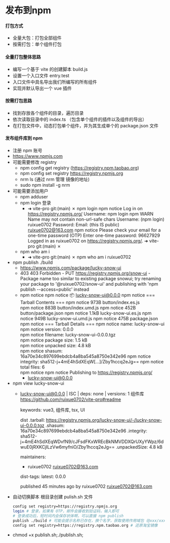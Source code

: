 # 发布到npm
#### 打包方式
- 全量大包：打包全部组件
- 按需打包：单个组件打包

#### 全量打包整体思路
- 编写一个基于 vite 的创建脚本 build.js
- 设置一个入口文件 entry.test
- 入口文件中具名导出我们所编写的所有组件
- 实现并默认导出一个 vue 插件

#### 按需打包思路
- 找到存放各个组件的目录，遍历目录
- 依次读取目录中的 index.ts （包含单个组件的插件以及组件的导出） 
- 在打包文件中，动态打包单个组件，并为其生成单个的 package.json 文件


#### 发布组件库到 npm
- 注册 npm 账号
- https://www.npmjs.com
- 可能需要修改 registry
  - npm config get registry  (https://registry.npm.taobao.org)
  - npm config set registry https://registry.npmjs.org
  - nrm ls (通过 nrm 管理 镜像的地址)
  - sudo npm install -g nrm
- 可能需要添加用户 
  - npm adduser
  - npm login 登录
    - ➜   vite-pro git:(main) ✗ npm login
          npm notice Log in on https://registry.npmjs.org/
          Username: npm login
          npm WARN Name may not contain non-url-safe chars 
          Username: (npm login) ruixue0702
          Password: 
          Email: (this IS public) ruixue0702@163.com
          npm notice Please check your email for a one-time password (OTP)
          Enter one-time password: 96627929
          Logged in as ruixue0702 on https://registry.npmjs.org/.
      ➜   vite-pro git:(main) ✗ 
  - npm who am i
    - ➜   vite-pro git:(main) ✗ npm who am i
          ruixue0702
- npm publish ./build
  - https://www.npmjs.com/package/lucky-snow-ui
  - 403 403 Forbidden - PUT https://registry.npmjs.org/snow-ui - Package name too similar to existing package snowui; try renaming your package to '@ruixue0702/snow-ui' and publishing with 'npm publish --access=public' instead
  - npm notice 
    npm notice 📦  lucky-snow-ui@0.0.0
    npm notice === Tarball Contents === 
    npm notice 973B  button/index.es.js  
    npm notice 883B  button/index.umd.js 
    npm notice 452B  button/package.json 
    npm notice 1.1kB lucky-snow-ui.es.js 
    npm notice 949B  lucky-snow-ui.umd.js
    npm notice 475B  package.json        
    npm notice === Tarball Details === 
    npm notice name:          lucky-snow-ui                           
    npm notice version:       0.0.0                                   
    npm notice filename:      lucky-snow-ui-0.0.0.tgz                 
    npm notice package size:  1.5 kB                                  
    npm notice unpacked size: 4.8 kB                                  
    npm notice shasum:        16a70e34c897699ebdcb4a8ba545a8750e342e96
    npm notice integrity:     sha512-j+4mE4hSdXEqW[...]/Zby1hccq2eJg==
    npm notice total files:   6                                       
    npm notice 
    npm notice Publishing to https://registry.npmjs.org/
    + lucky-snow-ui@0.0.0
- npm view lucky-snow-ui
  - lucky-snow-ui@0.0.0 | ISC | deps: none | versions: 1
    组件库
    https://github.com/ruixue0702/vite-pro#readme

    keywords: vue3, 组件库, tsx, UI

    dist
    .tarball: https://registry.npmjs.org/lucky-snow-ui/-/lucky-snow-ui-0.0.0.tgz
    .shasum: 16a70e34c897699ebdcb4a8ba545a8750e342e96
    .integrity: sha512-j+4mE4hSdXEqWDvfN9/cJFsdFKxWREcBkNMVDDXQrUXyYWpz/6dwuE0jRXKCjILzVw6myfniO/Zby1hccq2eJg==
    .unpackedSize: 4.8 kB

    maintainers:
    - ruixue0702 <ruixue0702@163.com>

    dist-tags:
    latest: 0.0.0  

    published 45 minutes ago by ruixue0702 <ruixue0702@163.com>
- 自动切换脚本 根目录创建 pulish.sh 文件
  ```sh
  config set registry=https://registry.npmjs.org
  login # 登录，如果有 OTP，邮件会接收到验证码，输入即可
  # 登录成功后，短时间内会保存状体啊，可以直接 npm publish
  publish ./build # 可能会提示名称已存在，换个名字，获取使用作用域包（@xxx/xxx）
  config set registry=https://registry.npm.taobao.org # 还原淘宝镜像
  ```
- chmod +x publish.sh;./publish.sh;
